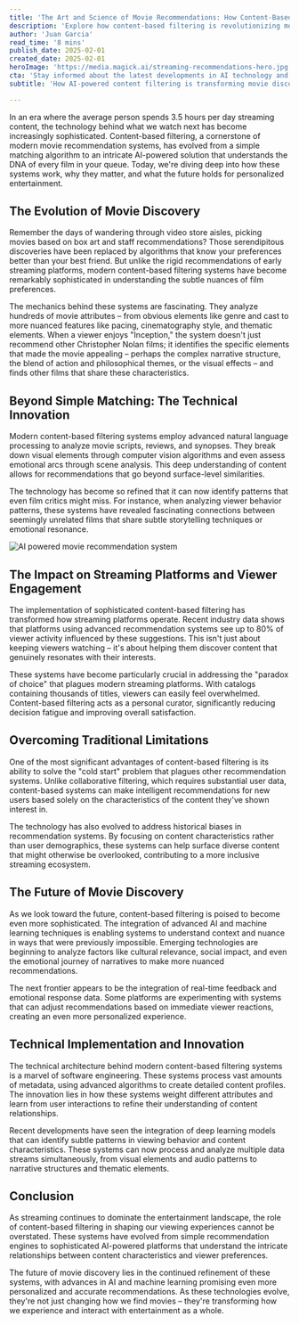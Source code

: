 ```yaml
---
title: 'The Art and Science of Movie Recommendations: How Content-Based Filtering is Revolutionizing Your Streaming Experience'
description: 'Explore how content-based filtering is revolutionizing movie recommendations, transforming from simple algorithms to sophisticated AI systems that understand the DNA of films. Learn about the technical innovations, impact on streaming platforms, and future developments in personalized entertainment discovery.'
author: 'Juan Garcia'
read_time: '8 mins'
publish_date: 2025-02-01
created_date: 2025-02-01
heroImage: 'https://media.magick.ai/streaming-recommendations-hero.jpg'
cta: 'Stay informed about the latest developments in AI technology and join our growing community of tech enthusiasts!'
subtitle: 'How AI-powered content filtering is transforming movie discovery'

---
```


In an era where the average person spends 3.5 hours per day streaming content, the technology behind what we watch next has become increasingly sophisticated. Content-based filtering, a cornerstone of modern movie recommendation systems, has evolved from a simple matching algorithm to an intricate AI-powered solution that understands the DNA of every film in your queue. Today, we're diving deep into how these systems work, why they matter, and what the future holds for personalized entertainment.

## The Evolution of Movie Discovery

Remember the days of wandering through video store aisles, picking movies based on box art and staff recommendations? Those serendipitous discoveries have been replaced by algorithms that know your preferences better than your best friend. But unlike the rigid recommendations of early streaming platforms, modern content-based filtering systems have become remarkably sophisticated in understanding the subtle nuances of film preferences.

The mechanics behind these systems are fascinating. They analyze hundreds of movie attributes – from obvious elements like genre and cast to more nuanced features like pacing, cinematography style, and thematic elements. When a viewer enjoys "Inception," the system doesn't just recommend other Christopher Nolan films; it identifies the specific elements that made the movie appealing – perhaps the complex narrative structure, the blend of action and philosophical themes, or the visual effects – and finds other films that share these characteristics.

## Beyond Simple Matching: The Technical Innovation

Modern content-based filtering systems employ advanced natural language processing to analyze movie scripts, reviews, and synopses. They break down visual elements through computer vision algorithms and even assess emotional arcs through scene analysis. This deep understanding of content allows for recommendations that go beyond surface-level similarities.

The technology has become so refined that it can now identify patterns that even film critics might miss. For instance, when analyzing viewer behavior patterns, these systems have revealed fascinating connections between seemingly unrelated films that share subtle storytelling techniques or emotional resonance.

![AI powered movie recommendation system](https://i.magick.ai/PIXE/1738423014250_magick_img.webp)

## The Impact on Streaming Platforms and Viewer Engagement

The implementation of sophisticated content-based filtering has transformed how streaming platforms operate. Recent industry data shows that platforms using advanced recommendation systems see up to 80% of viewer activity influenced by these suggestions. This isn't just about keeping viewers watching – it's about helping them discover content that genuinely resonates with their interests.

These systems have become particularly crucial in addressing the "paradox of choice" that plagues modern streaming platforms. With catalogs containing thousands of titles, viewers can easily feel overwhelmed. Content-based filtering acts as a personal curator, significantly reducing decision fatigue and improving overall satisfaction.

## Overcoming Traditional Limitations

One of the most significant advantages of content-based filtering is its ability to solve the "cold start" problem that plagues other recommendation systems. Unlike collaborative filtering, which requires substantial user data, content-based systems can make intelligent recommendations for new users based solely on the characteristics of the content they've shown interest in.

The technology has also evolved to address historical biases in recommendation systems. By focusing on content characteristics rather than user demographics, these systems can help surface diverse content that might otherwise be overlooked, contributing to a more inclusive streaming ecosystem.

## The Future of Movie Discovery

As we look toward the future, content-based filtering is poised to become even more sophisticated. The integration of advanced AI and machine learning techniques is enabling systems to understand context and nuance in ways that were previously impossible. Emerging technologies are beginning to analyze factors like cultural relevance, social impact, and even the emotional journey of narratives to make more nuanced recommendations.

The next frontier appears to be the integration of real-time feedback and emotional response data. Some platforms are experimenting with systems that can adjust recommendations based on immediate viewer reactions, creating an even more personalized experience.

## Technical Implementation and Innovation

The technical architecture behind modern content-based filtering systems is a marvel of software engineering. These systems process vast amounts of metadata, using advanced algorithms to create detailed content profiles. The innovation lies in how these systems weight different attributes and learn from user interactions to refine their understanding of content relationships.

Recent developments have seen the integration of deep learning models that can identify subtle patterns in viewing behavior and content characteristics. These systems can now process and analyze multiple data streams simultaneously, from visual elements and audio patterns to narrative structures and thematic elements.

## Conclusion

As streaming continues to dominate the entertainment landscape, the role of content-based filtering in shaping our viewing experiences cannot be overstated. These systems have evolved from simple recommendation engines to sophisticated AI-powered platforms that understand the intricate relationships between content characteristics and viewer preferences.

The future of movie discovery lies in the continued refinement of these systems, with advances in AI and machine learning promising even more personalized and accurate recommendations. As these technologies evolve, they're not just changing how we find movies – they're transforming how we experience and interact with entertainment as a whole.